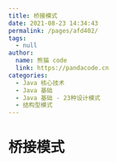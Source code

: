 ```yaml
---
title: 桥接模式
date: 2021-08-23 14:34:43
permalink: /pages/afd402/
tags: 
  - null
author: 
  name: 熊猫 code
  link: https://pandacode.cn
categories: 
  - Java 核心技术
  - Java 基础
  - Java 基础 - 23种设计模式
  - 结构型模式
---
```


# 桥接模式